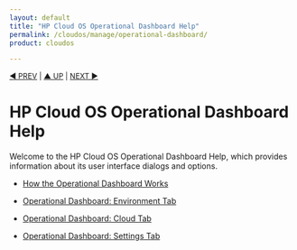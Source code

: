 ```yaml
---
layout: default
title: "HP Cloud OS Operational Dashboard Help"
permalink: /cloudos/manage/operational-dashboard/
product: cloudos

---
```



<a name="_top"> </a>

<script> 

function PageRefresh { 
onLoad="window.refresh"
}

PageRefresh();

</script>


<p style="font-size: small;"> <a href="/cloudos/manage/troubleshooting/">&#9664; PREV</a> | <a href="/cloudos/manage/">&#9650; UP</a> | <a href="/cloudos/manage/operational-dashboard/how-opdash-works/">NEXT &#9654;</a> </p>

# HP Cloud OS Operational Dashboard Help

Welcome to the HP Cloud OS Operational Dashboard Help, which provides information about its user interface dialogs and options.

* [How the Operational Dashboard Works](/cloudos/manage/operational-dashboard/how-opdash-works)

* [Operational Dashboard: Environment Tab](/cloudos/manage/operational-dashboard/environment-tab)

* [Operational Dashboard: Cloud Tab](/cloudos/manage/operational-dashboard/cloud-tab)

* [Operational Dashboard: Settings Tab](/cloudos/manage/operational-dashboard/settings-tab)

